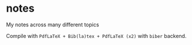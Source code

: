 # notes
My notes across many different topics

Compile with `PdfLaTeX + Bib(la)tex + PdfLaTeX (x2)` with `biber` backend.
